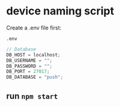 # device naming script

Create a .env file first:

`.env`

```js
// Database
DB_HOST = localhost;
DB_USERNAME = "";
DB_PASSWORD = "";
DB_PORT = 27017;
DB_DATABASE = "push";
```

## run `npm start`